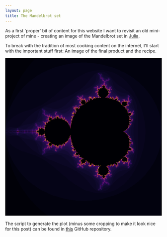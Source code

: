```yaml
---
layout: page
title: The Mandelbrot set
---
```


As a first 'proper' bit of content for this website I want to revisit an old mini-project of mine - creating an image of the Mandelbrot set in [Julia](https://julialang.org/).

To break with the tradition of most cooking content on the internet, I'll start with the important stuff first: An image of the final product and the recipe.


<img title="the Mandelbrot set" alt="plot of the mandelbrot set" src="/assets/mandelbrot.png">

The script to generate the plot (minus some cropping to make it look nice for this post) can be found in [this](https://github.com/DanielAnthes/JuliaMandelbrot) GitHub repository.
